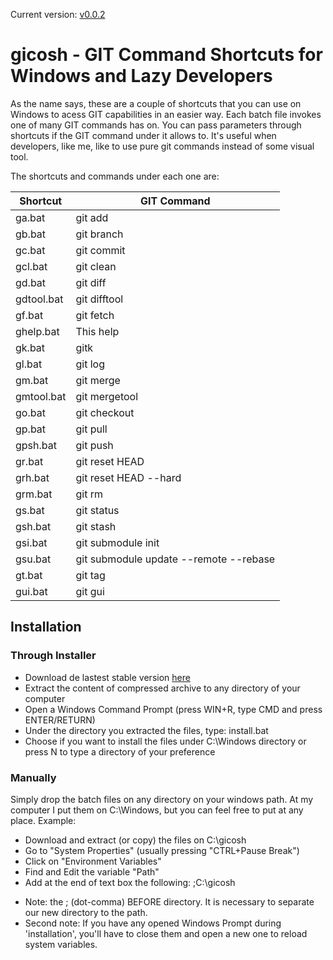 Current version: [v0.0.2](../../releases/tag/v0.0.2)

# gicosh - GIT Command Shortcuts for Windows and Lazy Developers
As the name says, these are a couple of shortcuts that you can use on Windows to acess GIT capabilities in an easier way.
Each batch file invokes one of many GIT commands has on. You can pass parameters through shortcuts if the GIT command under it allows to.
It's useful when developers, like me, like to use pure git commands instead of some visual tool.

The shortcuts and commands under each one are:

|Shortcut|GIT Command|
|--------|-----------|
|ga.bat|git add|
|gb.bat|git branch|
|gc.bat|git commit|
|gcl.bat|git clean|
|gd.bat|git diff|
|gdtool.bat|git difftool|
|gf.bat|git fetch|
|ghelp.bat|This help|
|gk.bat|gitk|
|gl.bat|git log|
|gm.bat|git merge|
|gmtool.bat|git mergetool|
|go.bat|git checkout|
|gp.bat|git pull|
|gpsh.bat |git push|
|gr.bat|git reset HEAD|
|grh.bat|git reset HEAD --hard|
|grm.bat|git rm|
|gs.bat|git status|
|gsh.bat|git stash|
|gsi.bat|git submodule init|
|gsu.bat|git submodule update --remote --rebase|
|gt.bat|git tag|
|gui.bat|git gui|

## Installation
### Through Installer
  - Download de lastest stable version [here](../../releases/tag/v0.0.2)
  - Extract the content of compressed archive to any directory of your computer
  - Open a Windows Command Prompt (press WIN+R, type CMD and press ENTER/RETURN)
  - Under the directory you extracted the files, type: install.bat
  - Choose if you want to install the files under C:\Windows directory or
    press N to type a directory of your preference

### Manually
Simply drop the batch files on any directory on your windows path. At my computer I put them on C:\Windows, but you can feel free to put at any place.
Example:
  - Download and extract (or copy) the files on C:\gicosh
  - Go to "System Properties" (usually pressing "CTRL+Pause Break")
  - Click on "Environment Variables"
  - Find and Edit the variable "Path"
  - Add at the end of text box the following: ;C:\gicosh

* Note: the ; (dot-comma) BEFORE directory. It is necessary to separate our new directory to the path.
* Second note: If you have any opened Windows Prompt during 'installation', you'll have to close them and open a new one to reload system variables.